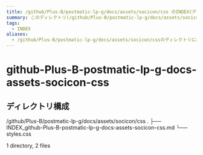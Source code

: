 ```yaml
---
title: /github/Plus-B/postmatic-lp-g/docs/assets/socicon/css のINDEX(ディレクトリ概要)
summary: このディレクトリ(/github/Plus-B/postmatic-lp-g/docs/assets/socicon/css)は[TODO:XXXX(このディレクトリに保存するファイルの説明を書く)]を格納する場所です。
tags:
  - INDEX
aliases:
  - /github/Plus-B/postmatic-lp-g/docs/assets/socicon/cssのディレクトリに格納されている資料について(INDEX:索引)
---
```


# github-Plus-B-postmatic-lp-g-docs-assets-socicon-css

## ディレクトリ構成

/github/Plus-B/postmatic-lp-g/docs/assets/socicon/css
.
├── INDEX_github-Plus-B-postmatic-lp-g-docs-assets-socicon-css.md
└── styles.css

1 directory, 2 files
